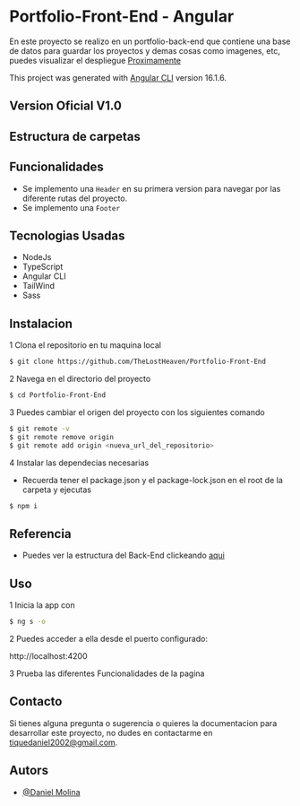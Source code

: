 # Portfolio-Front-End - Angular

En este proyecto se realizo en un portfolio-back-end que contiene una base de datos para guardar los proyectos y demas cosas como imagenes, etc, puedes visualizar el despliegue 
<a href="#">Proximamente</a>

This project was generated with [Angular CLI](https://github.com/angular/angular-cli) version 16.1.6.

## Version Oficial V1.0

## Estructura de carpetas


## Funcionalidades

- Se implemento una `Header` en su primera version para navegar por las diferente rutas del proyecto.
- Se implemento una `Footer`

## Tecnologias Usadas
- NodeJs
- TypeScript
- Angular CLI
- TailWind
- Sass

## Instalacion

1 Clona el repositorio en tu maquina local
```bash
$ git clone https://github.com/TheLostHeaven/Portfolio-Front-End
```

2 Navega en el directorio del proyecto 
```bash
$ cd Portfolio-Front-End
```

3 Puedes cambiar el origen del proyecto con los siguientes comando

```bash
$ git remote -v
$ git remote remove origin
$ git remote add origin <nueva_url_del_repositorio>
```

4 Instalar las dependecias necesarias
- Recuerda tener el package.json y el package-lock.json en el root de la carpeta y ejecutas

```bash
$ npm i
```

## Referencia

- Puedes ver la estructura del Back-End clickeando <a href="https://github.com/TheLostHeaven/Portfolio-Back-End">aqui</a>


## Uso

1 Inicia la app con 
```bash
$ ng s -o
```

2 Puedes acceder a ella desde el puerto configurado:

http://localhost:4200

3 Prueba las diferentes Funcionalidades de la pagina 

## Contacto

Si tienes alguna pregunta o sugerencia o quieres la documentacion para desarrollar este proyecto, no dudes en contactarme en [tiquedaniel2002@gmail.com](tiquedaniel2002@gmail.com).


## Autors

- [@Daniel Molina](https://github.com/TheLostHeaven)
